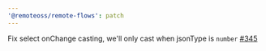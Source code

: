 ```yaml
---
'@remoteoss/remote-flows': patch
---
```


Fix select onChange casting, we'll only cast when jsonType is `number` [#345](https://github.com/remoteoss/remote-flows/pull/345)
